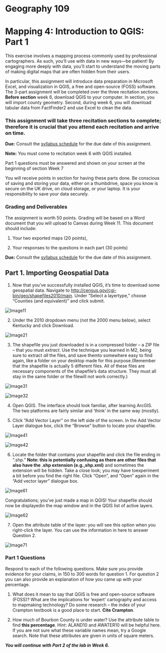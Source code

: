# Geography 109

# Mapping 4: Introduction to QGIS: Part 1

This exercise involves a mapping process commonly used by professional cartographers. As such, you’ll use with data in new ways—be patient! By engaging more deeply with data, you’ll start to understand the moving parts of making digital maps that are often hidden from their users.

In particular, this assignment will introduce data preparation in Microsoft Excel, and visualization in QGIS, a free and open-source (FOSS) software. The 3-part assignment will be completed over the three recitation sections. **Before section** week 6, download QGIS to your computer. In section, you will import county geometry. Second, during week 6, you will download tabular data from FactFinder2 and use Excel to clean the data.

### This assignment will take three recitation sections to complete; therefore it is crucial that you attend each recitation and arrive on time.

**Due:** Consult the [syllabus schedule](../syllabus.md#viii-schedule) for the due date of this assignment.

**Note:** You must come to recitation week 6 with QGIS installed.

Part 1 questions must be answered and shown on your screen at the beginning of section Week 7

You will receive points in section for having these parts done. Be conscious of saving and storing your data, either on a thumbdrive, space you know is secure on the UK drive, on cloud storage, or your laptop. It is your responsibility to save your data securely.

### Grading and Deliverables 

The assignment is worth 50 points. Grading will be based on a Word document that you will upload to Canvas during Week 11. This document should include:

1. Your two exported maps (20 points),

2. Your responses to the questions in each part (30 points)

**Due:** Consult the [syllabus schedule](../syllabus.md#viii-schedule) for the due date of this assignment.

## Part 1. Importing Geospatial Data

1. Now that you’ve successfully installed QGIS, it’s time to download some geospatial data. Navigate to http://census.gov/cgi-bin/geo/shapefiles2010/main. Under “Select a layertype,” choose “Counties (and equivalent)” and click submit.

![Image11](images/Image11.jpeg)

2. Under the 2010 dropdown menu (not the 2000 menu below), select Kentucky and click Download.

![Image21](images/Image21.jpeg)

3. The shapefile you just downloaded is in a compressed folder – a ZIP file – that you must _extract_. Use the technique you learned in M2, being sure to extract _all_ the files, and save themto somewhere easy to find again, like a folder on your desktop made for this purpose.(Remember that the shapefile is actually 5 different files. All of these files are necessary components of the shapefile’s data structure. They must all stay in the same folder or the filewill not work correctly.)

![Image31](images/Image31.jpeg)

![Image32](images/Image32.jpeg)

4. Open QGIS. The interface should look familiar, after learning ArcGIS. The two platforms are fairly similar and ‘think’ in the same way (mostly).

5. Click “Add Vector Layer” on the left side of the screen. In the Add Vector Layer dialogue box, click the “Browse” button to locate your shapefile.

![Image41](images/Image51.jpeg)

![Image42](images/Image52.jpeg)

6. Locate the folder that contains your shapefile and click the file ending in “.shp.” **Note: this is potentially confusing as there are other files that also have the .shp extension (e.g.,shp.xml)** and sometimes the extension will be hidden. Take a close look; you may have toexperiment a bit before you find the right file. Click “Open”, and “Open” again in the “Add vector layer” dialogue box.

![Image61](images/Image61.jpeg)

Congratulations; you’ve just made a map in QGIS! Your shapefile should now be displayedin the map window and in the QGIS list of active layers.

![Image62](images/Image62.jpeg)

7. Open the attribute table of the layer: you will see this option when you right-click the layer. You can use the information in here to answer Question 2.

![Image71](images/Image71.jpeg)

### Part 1 Questions

Respond to each of the following questions. Make sure you provide evidence for your claims, in 150 to 300 words for question 1. For question 2 you can also provide an explanation of how you came up with your percentage.

1. What does it mean to say that QGIS is free and open-source software (FOSS)? What are the implications for ‘expert’ cartography and access to mapmaking technology? Do some research – the index of your Crampton textbook is a good place to start. **Cite Crampton**.

2. How much of Bourbon County is under water? Use the attribute table to find **this percentage**. Hint: ALAND10 and AWATER10 will be helpful here. If you are not sure what these variable names mean, try a Google search. Note that these attributes are given in units of square meters.

**_You will continue with Part 2 of the lab in Week 6._**

